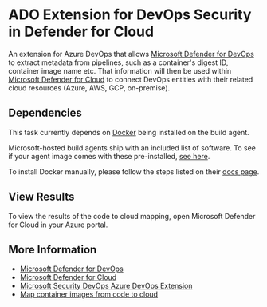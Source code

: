 # ADO Extension for DevOps Security in Defender for Cloud

An extension for Azure DevOps that allows [Microsoft Defender for DevOps](https://aka.ms/DfDdocs) to extract metadata from pipelines, such as a container's digest ID, container image name etc. That information will then be used within [Microsoft Defender for Cloud](https://aka.ms/mdc) to connect DevOps entities with their related cloud resources (Azure, AWS, GCP, on-premise).

## Dependencies

This task currently depends on [Docker](https://docs.docker.com/get-started/overview/) being installed on the build agent.

Microsoft-hosted build agents ship with an included list of software. To see if your agent image comes with these pre-installed, [see here](https://learn.microsoft.com/en-us/azure/devops/pipelines/agents/hosted?view=azure-devops&tabs=yaml#software).

To install Docker manually, please follow the steps listed on their [docs page](https://docs.docker.com/engine/install/).

## View Results

To view the results of the code to cloud mapping, open Microsoft Defender for Cloud in your Azure portal.

## More Information

* [Microsoft Defender for DevOps](https://aka.ms/DfDdocs)
* [Microsoft Defender for Cloud](https://aka.ms/mdc)
* [Microsoft Security DevOps Azure DevOps Extension](https://aka.ms/msdo-azdevops)
* [Map container images from code to cloud](https://learn.microsoft.com/en-us/azure/defender-for-cloud/container-image-mapping)
